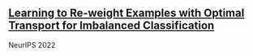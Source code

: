 ## [Learning to Re-weight Examples with Optimal Transport for Imbalanced Classification](https://arxiv.org/pdf/2208.02951.pdf)
NeurIPS 2022
